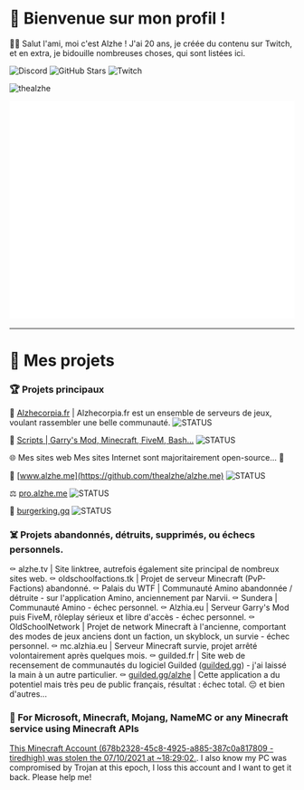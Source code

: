 # 👀 Bienvenue sur mon profil !

👋🏼 Salut l'ami, moi c'est Alzhe ! J'ai 20 ans, je créée du contenu sur Twitch, et en extra, je bidouille nombreuses choses, qui sont listées ici.

![Discord](https://img.shields.io/discord/1082401892677722282) ![GitHub Stars](https://img.shields.io/github/stars/thealzhe?affiliations=OWNER%2CCOLLABORATOR%2CORGANIZATION_MEMBER) ![Twitch](https://img.shields.io/twitch/status/alzhetv)

<img src="https://github-profile-trophy.vercel.app/?username=thealzhe&no-frame=true&&no-bg=true" alt="thealzhe"/>

![Metrics](/github-metrics.svg)

---

[s-released]: https://shields.io/badge/STATUS-RELEASED-brightgreen
[s-working]: https://shields.io/badge/STATUS-WORKING-green
[s-wip]: https://img.shields.io/badge/STATUS-WORK_IN_PROGRESS-yellow
[s-discontinued]: https://img.shields.io/badge/STATUS-DISCONTINUED-red

# 📰 Mes projets

### 🏆 Projets principaux
🌱 [Alzhecorpia.fr](https://alzhecorpia.fr/) | Alzhecorpia.fr est un ensemble de serveurs de jeux, voulant rassembler une belle communauté.
![STATUS][s-wip]

🧰 [Scripts | Garry's Mod, Minecraft, FiveM, Bash...](https://github.com/thealzhe/thealzhe/tree/main/scripts)
![STATUS][s-wip]

🌐 Mes sites web
Mes sites Internet sont majoritairement open-source... 👀

🧪 [www.alzhe.me](https://github.com/thealzhe/alzhe.me)
![STATUS][s-wip]

⚖️ [pro.alzhe.me](https://github.com/thealzhe/pro.alzhe.me)
![STATUS][s-wip]

🤖 [burgerking.gq](https://github.com/thealzhe/burgerking.gq)
![STATUS][s-released]

### ☠️ Projets abandonnés, détruits, supprimés, ou échecs personnels.
⚰️ alzhe.tv | Site linktree, autrefois également site principal de nombreux sites web.
⚰️ oldschoolfactions.tk | Projet de serveur Minecraft (PvP-Factions) abandonné.
⚰️ Palais du WTF | Communauté Amino abandonnée / détruite - sur l'application Amino, anciennement par Narvii.
⚰️ Sundera | Communauté Amino - échec personnel.
⚰️ Alzhia.eu | Serveur Garry's Mod puis FiveM, rôleplay sérieux et libre d'accès - échec personnel.
⚰️ OldSchoolNetwork | Projet de network Minecraft à l'ancienne, comportant des modes de jeux anciens dont un faction, un skyblock, un survie - échec personnel.
⚰️ mc.alzhia.eu | Serveur Minecraft survie, projet arrêté volontairement après quelques mois.
⚰️ guilded.fr | Site web de recensement de communautés du logiciel Guilded ([guilded.gg](https://guilded.gg/)) - j'ai laissé la main à un autre particulier.
⚰️ [guilded.gg/alzhe](https://www.guilded.gg/i/kdD06zvk) | Cette application a du potentiel mais très peu de public français, résultat : échec total.
😔 et bien d'autres...

### 🚨 For Microsoft, Minecraft, Mojang, NameMC or any Minecraft service using Minecraft APIs
[This Minecraft Account (678b2328-45c8-4925-a885-387c0a817809 - tiredhigh) was stolen the 07/10/2021 at	~18:29:02.](https://fr.namemc.com/profile/Nournicat.3).
I also know my PC was compromised by Trojan at this epoch, I loss this account and I want to get it back. Please help me!
